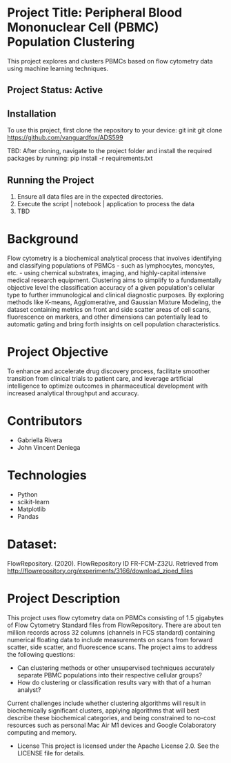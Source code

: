 # Project Title: Peripheral Blood Mononuclear Cell (PBMC) Population Clustering

This project explores and clusters PBMCs based on flow cytometry data using machine learning techniques.

## Project Status: Active

## Installation

To use this project, first clone the repository to your device:
git init
git clone https://github.com/vanguardfox/ADS599

TBD: After cloning, navigate to the project folder and install the required packages by running:
pip install -r requirements.txt

## Running the Project

1. Ensure all data files are in the expected directories.
2. Execute the script | notebook | application to process the data
3. TBD

# Background
Flow cytometry is a biochemical analytical process that involves identifying and classifying populations of PBMCs - such as lymphocytes, moncytes, etc. - using chemical substrates, imaging, and highly-capital intensive medical research equipment. Clustering aims to simplify to a fundamentally objective level the classification accuracy of a given population's cellular type to further immunological and clinical diagnostic purposes. By exploring methods like K-means, Agglomerative, and Gaussian Mixture Modeling, the dataset containing metrics on front and side scatter areas of cell scans, fluorescence on markers, and other dimensions can potentially lead to automatic gating and bring forth insights on cell population characteristics.

# Project Objective
To enhance and accelerate drug discovery process, facilitate smoother transition from clinical trials to patient care, and leverage artificial intelligence to optimize outcomes in pharmaceutical development with increased analytical throughput and accuracy.

# Contributors
* Gabriella Rivera
* John Vincent Deniega

# Technologies
* Python
* scikit-learn
* Matplotlib
* Pandas

# Dataset:
FlowRepository. (2020). FlowRepository ID FR-FCM-Z32U. Retrieved from http://flowrepository.org/experiments/3166/download_ziped_files

# Project Description
This project uses flow cytometry data on PBMCs consisting of 1.5 gigabytes of Flow Cytometry Standard files from FlowRepository. There are about ten million records across 32 columns (channels in FCS standard) containing numerical floating data to include measurements on scans from forward scatter, side scatter, and fluorescence scans. The project aims to address the following questions:
* Can clustering methods or other unsupervised techniques accurately separate PBMC populations into their respective cellular groups?
* How do clustering or classification results vary with that of a human analyst?

Current challenges include whether clustering algorithms will result in biochemically significant clusters, applying algorithms that will best describe these biochemical categories, and being constrained to no-cost resources such as personal Mac Air M1 devices and Google Colaboratory computing and memory.

* License
This project is licensed under the Apache License 2.0. See the LICENSE file for details.

